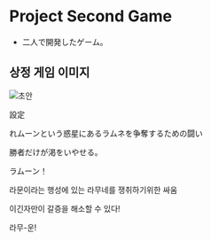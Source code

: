 # Project Second Game
 - 二人で開発したゲーム。
## 상정 게임 이미지
![초안](https://github.com/SeongUHong/project-sg/assets/93868177/2a45fdab-f156-4eeb-80db-c85cd512e548)



設定

れムーンという惑星にあるラムネを争奪するための闘い

勝者だけが渇をいやせる。

ラムーン！

라문이라는 행성에 있는 라무네를 쟁취하기위한 싸움

이긴자만이 갈증을 해소할 수 있다!

라무-운!
